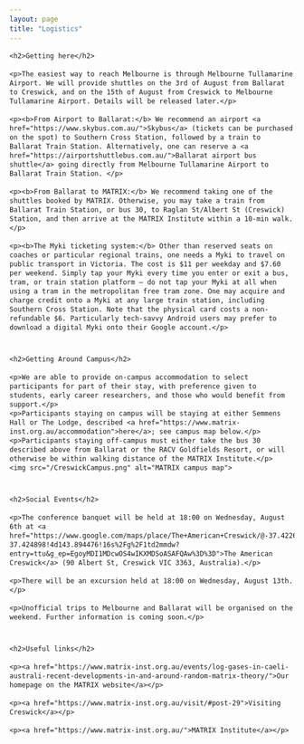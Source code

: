 ```yaml
---
layout: page
title: "Logistics"
---
```

<head>
<style>
    img{width: 90%}
</style>
</head>
<body>
<article>
    
<div style="margin-bottom: 40px;">

    <h2>Getting here</h2>
    
    <p>The easiest way to reach Melbourne is through Melbourne Tullamarine Airport. We will provide shuttles on the 3rd of August from Ballarat to Creswick, and on the 15th of August from Creswick to Melbourne Tullamarine Airport. Details will be released later.</p>
    
    <p><b>From Airport to Ballarat:</b> We recommend an airport <a href="https://www.skybus.com.au/">Skybus</a> (tickets can be purchased on the spot) to Southern Cross Station, followed by a train to Ballarat Train Station. Alternatively, one can reserve a <a href="https://airportshuttlebus.com.au/">Ballarat airport bus shuttle</a> going directly from Melbourne Tullamarine Airport to Ballarat Train Station. </p>
    
    <p><b>From Ballarat to MATRIX:</b> We recommend taking one of the shuttles booked by MATRIX. Otherwise, you may take a train from Ballarat Train Station, or bus 30, to Raglan St/Albert St (Creswick) Station, and then arrive at the MATRIX Institute within a 10-min walk.</p> 
    
    <p><b>The Myki ticketing system:</b> Other than reserved seats on coaches or particular regional trains, one needs a Myki to travel on public transport in Victoria. The cost is $11 per weekday and $7.60 per weekend. Simply tap your Myki every time you enter or exit a bus, tram, or train station platform — do not tap your Myki at all when using a tram in the metropolitan free tram zone. One may acquire and charge credit onto a Myki at any large train station, including Southern Cross Station. Note that the physical card costs a non-refundable $6. Particularly tech-savvy Android users may prefer to download a digital Myki onto their Google account.</p>

</div>

<div style="margin-bottom: 40px;">

    <h2>Getting Around Campus</h2>

    <p>We are able to provide on-campus accommodation to select participants for part of their stay, with preference given to students, early career researchers, and those who would benefit from support.</p>
    <p>Participants staying on campus will be staying at either Semmens Hall or The Lodge, described <a href="https://www.matrix-inst.org.au/accommodation">here</a>; see campus map below.</p>
    <p>Participants staying off-campus must either take the bus 30 described above from Ballarat or the RACV Goldfields Resort, or will otherwise be within walking distance of the MATRIX Institute.</p>
    <img src="/CreswickCampus.png" alt="MATRIX campus map">

</div>

<div style="margin-bottom: 40px;">

    <h2>Social Events</h2>

    <p>The conference banquet will be held at 18:00 on Wednesday, August 6th at <a href="https://www.google.com/maps/place/The+American+Creswick/@-37.4226802,143.8845129,14.9z/data=!4m9!3m8!1s0x6ad1383357eb0e67:0xe51b5d633a80a8ed!5m2!4m1!1i2!8m2!3d-37.424898!4d143.894476!16s%2Fg%2F1td2mmdw?entry=ttu&g_ep=EgoyMDI1MDcwOS4wIKXMDSoASAFQAw%3D%3D">The American Creswick</a> (90 Albert St, Creswick VIC 3363, Australia).</p>

    <p>There will be an excursion held at 18:00 on Wednesday, August 13th.</p>
    
    <p>Unofficial trips to Melbourne and Ballarat will be organised on the weekend. Further information is coming soon.</p>

</div>


<div style="margin-bottom: 40px;">

    <h2>Useful links</h2>

    <p><a href="https://www.matrix-inst.org.au/events/log-gases-in-caeli-australi-recent-developments-in-and-around-random-matrix-theory/">Our homepage on the MATRIX website</a></p>
    
    <p><a href="https://www.matrix-inst.org.au/visit/#post-29">Visiting Creswick</a></p>

    <p><a href="https://www.matrix-inst.org.au/">MATRIX Institute</a></p>

</div>


</article>
</body>
